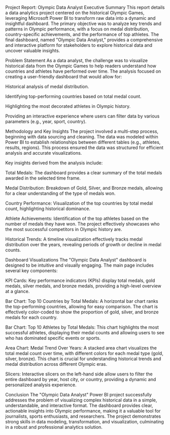 Project Report: Olympic Data Analyst
Executive Summary
This report details a data analytics project centered on the historical Olympic Games, leveraging Microsoft Power BI to transform raw data into a dynamic and insightful dashboard. The primary objective was to analyze key trends and patterns in Olympic performance, with a focus on medal distribution, country-specific achievements, and the performance of top athletes. The final dashboard, named "Olympic Data Analyst," provides a comprehensive and interactive platform for stakeholders to explore historical data and uncover valuable insights.

Problem Statement
As a data analyst, the challenge was to visualize historical data from the Olympic Games to help readers understand how countries and athletes have performed over time. The analysis focused on creating a user-friendly dashboard that would allow for:

Historical analysis of medal distribution.

Identifying top-performing countries based on total medal count.

Highlighting the most decorated athletes in Olympic history.

Providing an interactive experience where users can filter data by various parameters (e.g., year, sport, country).

Methodology and Key Insights
The project involved a multi-step process, beginning with data sourcing and cleaning. The data was modeled within Power BI to establish relationships between different tables (e.g., athletes, results, regions). This process ensured the data was structured for efficient analysis and accurate visualizations.

Key insights derived from the analysis include:

Total Medals: The dashboard provides a clear summary of the total medals awarded in the selected time frame.

Medal Distribution: Breakdown of Gold, Silver, and Bronze medals, allowing for a clear understanding of the type of medals won.

Country Performance: Visualization of the top countries by total medal count, highlighting historical dominance.

Athlete Achievements: Identification of the top athletes based on the number of medals they have won. The project effectively showcases who the most successful competitors in Olympic history are.

Historical Trends: A timeline visualization effectively tracks medal distribution over the years, revealing periods of growth or decline in medal counts.

Dashboard Visualizations
The "Olympic Data Analyst" dashboard is designed to be intuitive and visually engaging. The main page includes several key components:

KPI Cards: Key performance indicators (KPIs) display total medals, gold medals, silver medals, and bronze medals, providing a high-level overview at a glance.

Bar Chart: Top 10 Countries by Total Medals: A horizontal bar chart ranks the top-performing countries, allowing for easy comparison. The chart is effectively color-coded to show the proportion of gold, silver, and bronze medals for each country.

Bar Chart: Top 10 Athletes by Total Medals: This chart highlights the most successful athletes, displaying their medal counts and allowing users to see who has dominated specific events or sports.

Area Chart: Medal Trend Over Years: A stacked area chart visualizes the total medal count over time, with different colors for each medal type (gold, silver, bronze). This chart is crucial for understanding historical trends and medal distribution across different Olympic eras.

Slicers: Interactive slicers on the left-hand side allow users to filter the entire dashboard by year, host city, or country, providing a dynamic and personalized analysis experience.

Conclusion
The "Olympic Data Analyst" Power BI project successfully addresses the problem of visualizing complex historical data in a simple, understandable, and interactive format. The dashboard provides clear, actionable insights into Olympic performance, making it a valuable tool for journalists, sports enthusiasts, and researchers. The project demonstrates strong skills in data modeling, transformation, and visualization, culminating in a robust and professional analytics solution.
